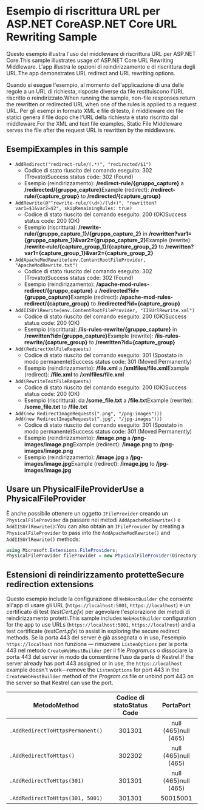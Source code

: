 # <a name="aspnet-core-url-rewriting-sample"></a><span data-ttu-id="6b3bd-101">Esempio di riscrittura URL per ASP.NET Core</span><span class="sxs-lookup"><span data-stu-id="6b3bd-101">ASP.NET Core URL Rewriting Sample</span></span>

<span data-ttu-id="6b3bd-102">Questo esempio illustra l'uso del middleware di riscrittura URL per ASP.NET Core.</span><span class="sxs-lookup"><span data-stu-id="6b3bd-102">This sample illustrates usage of ASP.NET Core URL Rewriting Middleware.</span></span> <span data-ttu-id="6b3bd-103">L'app illustra le opzioni di reindirizzamento e di riscrittura degli URL.</span><span class="sxs-lookup"><span data-stu-id="6b3bd-103">The app demonstrates URL redirect and URL rewriting options.</span></span>

<span data-ttu-id="6b3bd-104">Quando si esegue l'esempio, al momento dell'applicazione di una delle regole a un URL di richiesta, risposte diverse da file restituiscono l'URL riscritto o reindirizzato.</span><span class="sxs-lookup"><span data-stu-id="6b3bd-104">When running the sample, non-file responses return the rewritten or redirected URL when one of the rules is applied to a request URL.</span></span> <span data-ttu-id="6b3bd-105">Per gli esempi in formato XML e file di testo, il middleware dei file statici genera il file dopo che l'URL della richiesta è stato riscritto dal middleware.</span><span class="sxs-lookup"><span data-stu-id="6b3bd-105">For the XML and text file examples, Static File Middleware serves the file after the request URL is rewritten by the middleware.</span></span>

## <a name="examples-in-this-sample"></a><span data-ttu-id="6b3bd-106">Esempi</span><span class="sxs-lookup"><span data-stu-id="6b3bd-106">Examples in this sample</span></span>

* `AddRedirect("redirect-rule/(.*)", "redirected/$1")`
  - <span data-ttu-id="6b3bd-107">Codice di stato riuscito del comando eseguito: 302 (Trovato)</span><span class="sxs-lookup"><span data-stu-id="6b3bd-107">Success status code: 302 (Found)</span></span>
  - <span data-ttu-id="6b3bd-108">Esempio (reindirizzamento): **/redirect-rule/{gruppo_capture}** a **/redirected/{gruppo_capture}**</span><span class="sxs-lookup"><span data-stu-id="6b3bd-108">Example (redirect): **/redirect-rule/{capture_group}** to **/redirected/{capture_group}**</span></span>
* `AddRewrite(@"^rewrite-rule/(\d+)/(\d+)", "rewritten?var1=$1&var2=$2", skipRemainingRules: true)`
  - <span data-ttu-id="6b3bd-109">Codice di stato riuscito del comando eseguito: 200 (OK)</span><span class="sxs-lookup"><span data-stu-id="6b3bd-109">Success status code: 200 (OK)</span></span>
  - <span data-ttu-id="6b3bd-110">Esempio (riscrittura): **/rewrite-rule/{gruppo_capture_1}/{gruppo_capture_2}** in **/rewritten?var1={gruppo_capture_1}&var2={gruppo_capture_2}**</span><span class="sxs-lookup"><span data-stu-id="6b3bd-110">Example (rewrite): **/rewrite-rule/{capture_group_1}/{capture_group_2}** to **/rewritten?var1={capture_group_1}&var2={capture_group_2}**</span></span>
* `AddApacheModRewrite(env.ContentRootFileProvider, "ApacheModRewrite.txt")`
  - <span data-ttu-id="6b3bd-111">Codice di stato riuscito del comando eseguito: 302 (Trovato)</span><span class="sxs-lookup"><span data-stu-id="6b3bd-111">Success status code: 302 (Found)</span></span>
  - <span data-ttu-id="6b3bd-112">Esempio (reindirizzamento): **/apache-mod-rules-redirect/{gruppo_capture}** a **/redirected?id={gruppo_capture}**</span><span class="sxs-lookup"><span data-stu-id="6b3bd-112">Example (redirect): **/apache-mod-rules-redirect/{capture_group}** to **/redirected?id={capture_group}**</span></span>
* `AddIISUrlRewrite(env.ContentRootFileProvider, "IISUrlRewrite.xml")`
  - <span data-ttu-id="6b3bd-113">Codice di stato riuscito del comando eseguito: 200 (OK)</span><span class="sxs-lookup"><span data-stu-id="6b3bd-113">Success status code: 200 (OK)</span></span>
  - <span data-ttu-id="6b3bd-114">Esempio (riscrittura): **/iis-rules-rewrite/{gruppo_capture}** in **/rewritten?id={gruppo_capture}**</span><span class="sxs-lookup"><span data-stu-id="6b3bd-114">Example (rewrite): **/iis-rules-rewrite/{capture_group}** to **/rewritten?id={capture_group}**</span></span>
* `Add(RedirectXmlFileRequests)`
  - <span data-ttu-id="6b3bd-115">Codice di stato riuscito del comando eseguito: 301 (Spostato in modo permanente)</span><span class="sxs-lookup"><span data-stu-id="6b3bd-115">Success status code: 301 (Moved Permanently)</span></span>
  - <span data-ttu-id="6b3bd-116">Esempio (reindirizzamento): **/file.xml** a **/xmlfiles/file.xml**</span><span class="sxs-lookup"><span data-stu-id="6b3bd-116">Example (redirect): **/file.xml** to **/xmlfiles/file.xml**</span></span>
* `Add(RewriteTextFileRequests)`
  - <span data-ttu-id="6b3bd-117">Codice di stato riuscito del comando eseguito: 200 (OK)</span><span class="sxs-lookup"><span data-stu-id="6b3bd-117">Success status code: 200 (OK)</span></span>
  - <span data-ttu-id="6b3bd-118">Esempio (riscrittura): da **/some_file.txt** a **/file.txt**</span><span class="sxs-lookup"><span data-stu-id="6b3bd-118">Example (rewrite): **/some_file.txt** to **/file.txt**</span></span>
* `Add(new RedirectImageRequests(".png", "/png-images")))`<br>`Add(new RedirectImageRequests(".jpg", "/jpg-images")))`
  - <span data-ttu-id="6b3bd-119">Codice di stato riuscito del comando eseguito: 301 (Spostato in modo permanente)</span><span class="sxs-lookup"><span data-stu-id="6b3bd-119">Success status code: 301 (Moved Permanently)</span></span>
  - <span data-ttu-id="6b3bd-120">Esempio (reindirizzamento): **/image.png** a **/png-images/image.png**</span><span class="sxs-lookup"><span data-stu-id="6b3bd-120">Example (redirect): **/image.png** to **/png-images/image.png**</span></span>
  - <span data-ttu-id="6b3bd-121">Esempio (reindirizzamento): **/image.jpg** a **/jpg-images/image.jpg**</span><span class="sxs-lookup"><span data-stu-id="6b3bd-121">Example (redirect): **/image.jpg** to **/jpg-images/image.jpg**</span></span>

## <a name="use-a-physicalfileprovider"></a><span data-ttu-id="6b3bd-122">Usare un PhysicalFileProvider</span><span class="sxs-lookup"><span data-stu-id="6b3bd-122">Use a PhysicalFileProvider</span></span>

<span data-ttu-id="6b3bd-123">È anche possibile ottenere un oggetto `IFileProvider` creando un `PhysicalFileProvider` da passare nei metodi `AddApacheModRewrite()` e `AddIISUrlRewrite()`:</span><span class="sxs-lookup"><span data-stu-id="6b3bd-123">You can also obtain an `IFileProvider` by creating a `PhysicalFileProvider` to pass into the `AddApacheModRewrite()` and `AddIISUrlRewrite()` methods:</span></span>

```csharp
using Microsoft.Extensions.FileProviders;
PhysicalFileProvider fileProvider = new PhysicalFileProvider(Directory.GetCurrentDirectory());
```

## <a name="secure-redirection-extensions"></a><span data-ttu-id="6b3bd-124">Estensioni di reindirizzamento protette</span><span class="sxs-lookup"><span data-stu-id="6b3bd-124">Secure redirection extensions</span></span>

<span data-ttu-id="6b3bd-125">Questo esempio include la configurazione di `WebHostBuilder` che consente all'app di usare gli URL (`https://localhost:5001`, `https://localhost`) e un certificato di test (*testCert.pfx*) per agevolare l'esplorazione dei metodi di reindirizzamento protetti.</span><span class="sxs-lookup"><span data-stu-id="6b3bd-125">This sample includes `WebHostBuilder` configuration for the app to use URLs (`https://localhost:5001`, `https://localhost`) and a test certificate (*testCert.pfx*) to assist in exploring the secure redirect methods.</span></span> <span data-ttu-id="6b3bd-126">Se la porta 443 del server è già assegnata o in uso, l'esempio `https://localhost` non funziona &mdash; rimuovere `ListenOptions` per la porta 443 nel metodo `CreateWebHostBuilder` per il file *Program.cs* o dissociare la porta 443 del server in modo da consentirne l'uso da parte di Kestrel.</span><span class="sxs-lookup"><span data-stu-id="6b3bd-126">If the server already has port 443 assigned or in use, the `https://localhost` example doesn't work&mdash;remove the `ListenOptions` for port 443 in the `CreateWebHostBuilder` method of the *Program.cs* file or unbind port 443 on the server so that Kestrel can use the port.</span></span>

| <span data-ttu-id="6b3bd-127">Metodo</span><span class="sxs-lookup"><span data-stu-id="6b3bd-127">Method</span></span>                           | <span data-ttu-id="6b3bd-128">Codice di stato</span><span class="sxs-lookup"><span data-stu-id="6b3bd-128">Status Code</span></span> |    <span data-ttu-id="6b3bd-129">Porta</span><span class="sxs-lookup"><span data-stu-id="6b3bd-129">Port</span></span>    |
| -------------------------------- | :---------: | :--------: |
| `.AddRedirectToHttpsPermanent()` |     <span data-ttu-id="6b3bd-130">301</span><span class="sxs-lookup"><span data-stu-id="6b3bd-130">301</span></span>     | <span data-ttu-id="6b3bd-131">null (465)</span><span class="sxs-lookup"><span data-stu-id="6b3bd-131">null (465)</span></span> |
| `.AddRedirectToHttps()`          |     <span data-ttu-id="6b3bd-132">302</span><span class="sxs-lookup"><span data-stu-id="6b3bd-132">302</span></span>     | <span data-ttu-id="6b3bd-133">null (465)</span><span class="sxs-lookup"><span data-stu-id="6b3bd-133">null (465)</span></span> |
| `.AddRedirectToHttps(301)`       |     <span data-ttu-id="6b3bd-134">301</span><span class="sxs-lookup"><span data-stu-id="6b3bd-134">301</span></span>     | <span data-ttu-id="6b3bd-135">null (465)</span><span class="sxs-lookup"><span data-stu-id="6b3bd-135">null (465)</span></span> |
| `.AddRedirectToHttps(301, 5001)` |     <span data-ttu-id="6b3bd-136">301</span><span class="sxs-lookup"><span data-stu-id="6b3bd-136">301</span></span>     |    <span data-ttu-id="6b3bd-137">5001</span><span class="sxs-lookup"><span data-stu-id="6b3bd-137">5001</span></span>    |
